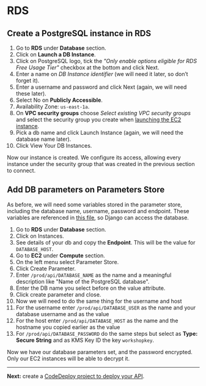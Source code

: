 # RDS

## Create a PostgreSQL instance in RDS
1. Go to **RDS** under **Database** section.
2. Click on **Launch a DB Instance**.
3. Click on PostgreSQL logo, tick the _"Only enable options eligible for RDS Free Usage Tier"_ checkbox at the bottom and click Next.
7. Enter a name on _DB Instance identifier_ (we will need it later, so don’t forget it).
8. Enter a username and password and click Next (again, we will need these later).
9. Select No on **Publicly Accessible**.
10. Availability Zone: `us-east-1a`.
11. On **VPC security groups** choose _Select existing VPC security groups_ and select the security group you create when [launching the EC2 instance](/workshop/s3-web-ec2-api-rds/02-EC2-instances.md#launch-your-first-ec2-instance).
11. Pick a db name and click Launch Instance (again, we will need the database name later).
12. Click View Your DB Instances.

Now our instance is created. We configure its access, allowing every instance under the security group that was created in the previous section to connect.

## Add DB parameters on Parameters Store

As before, we will need some variables stored in the parameter store, including the database name, username, password and endpoint. These variables are referenced in [this file](/backend/conduit/settings/ec2.py), so Django can access the database.

1. Go to **RDS** under **Database** section.
2. Click on Instances.
3. See details of your db and copy the **Endpoint**. This will be the value for `DATABASE_HOST`.
4. Go to **EC2** under **Compute** section.
5. On the left menu select Parameter Store.
6. Click Create Parameter.
7. Enter  `/prod/api/DATABASE_NAME` as the name and a meaningful description like "Name of the PostgreSQL database".
8. Enter the DB name you select before on the value attribute.
9. Click create parameter and close.
10. Now we will need to do the same thing for the username and host
  1. For the username enter `/prod/api/DATABASE_USER` as the name and your database username and as the value
  2. For the host enter `/prod/api/DATABASE_HOST` as the name and the hostname you copied earlier as the value
11. For `/prod/api/DATABASE_PASSWORD` do the same steps but select as **Type: Secure String** and as KMS Key ID the key `workshopkey`.

Now we have our database parameters set, and the password encrypted. Only our EC2 instances will be able to decrypt it.

---

**Next:** create a [CodeDeploy project to deploy your API](/workshop/s3-web-ec2-api-rds/04-code-deploy.md).
